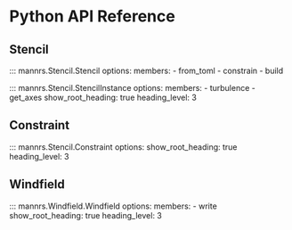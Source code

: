 # Python API Reference

## Stencil

::: mannrs.Stencil.Stencil
    options:
      members:
        - from_toml
        - constrain
        - build


::: mannrs.Stencil.StencilInstance
    options:
      members:
        - turbulence
        - get_axes
      show_root_heading: true
      heading_level: 3



## Constraint

::: mannrs.Stencil.Constraint
    options:
      show_root_heading: true
      heading_level: 3

## Windfield

::: mannrs.Windfield.Windfield
    options:
      members:
        - write
      show_root_heading: true
      heading_level: 3